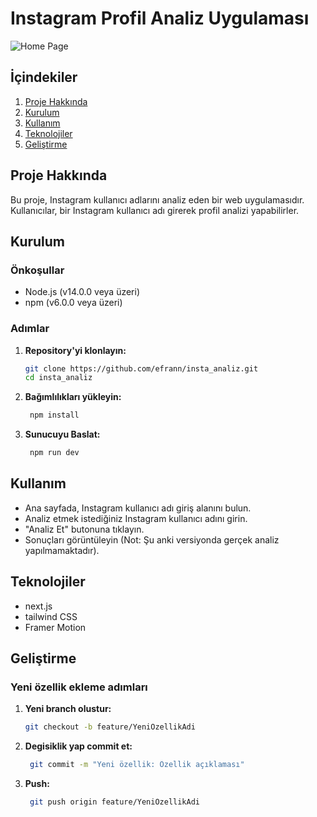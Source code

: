 # Instagram Profil Analiz Uygulaması
![Home Page](./homepage.png)

## İçindekiler
1. [Proje Hakkında](#proje-hakkında)
2. [Kurulum](#kurulum)
3. [Kullanım](#kullanım)
4. [Teknolojiler](#teknolojiler)
5. [Geliştirme](#geliştirme)

## Proje Hakkında

Bu proje, Instagram kullanıcı adlarını analiz eden bir web uygulamasıdır. Kullanıcılar, bir Instagram kullanıcı adı girerek profil analizi yapabilirler.

## Kurulum

### Önkoşullar
- Node.js (v14.0.0 veya üzeri)
- npm (v6.0.0 veya üzeri)

### Adımlar

1. **Repository'yi klonlayın:**
   ```bash
   git clone https://github.com/efrann/insta_analiz.git
   cd insta_analiz

2. **Bağımlılıkları yükleyin:**
   ```bash
    npm install

3. **Sunucuyu Baslat:**
   ```bash
    npm run dev

## Kullanım
- Ana sayfada, Instagram kullanıcı adı giriş alanını bulun.
- Analiz etmek istediğiniz Instagram kullanıcı adını girin.
- "Analiz Et" butonuna tıklayın.
- Sonuçları görüntüleyin (Not: Şu anki versiyonda gerçek analiz yapılmamaktadır).

## Teknolojiler
- next.js
- tailwind CSS
- Framer Motion

## Geliştirme
### Yeni özellik ekleme adımları

1. **Yeni branch olustur:**
   ```bash
   git checkout -b feature/YeniOzellikAdi

2. **Degisiklik yap commit et:**
   ```bash
    git commit -m "Yeni özellik: Özellik açıklaması"

3. **Push:**
   ```bash
    git push origin feature/YeniOzellikAdi
